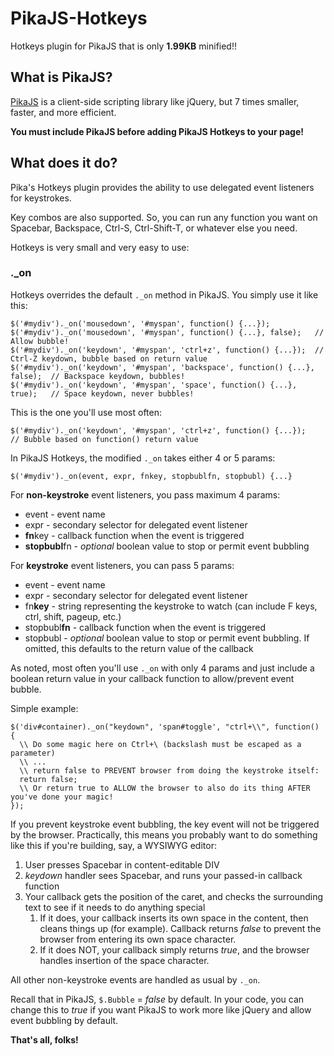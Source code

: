 # PikaJS-Hotkeys

Hotkeys plugin for PikaJS that is only **1.99KB** minified!!

## What is PikaJS?

[PikaJS](https://github.com/Scottie35/PikaJS) is a client-side scripting library like jQuery, but 7 times smaller, faster, and more efficient.

**You must include PikaJS before adding PikaJS Hotkeys to your page!**

## What does it do?

Pika's Hotkeys plugin provides the ability to use delegated event listeners for keystrokes.

Key combos are also supported. So, you can run any function you want on Spacebar, Backspace, Ctrl-S, Ctrl-Shift-T, or whatever else you need.

Hotkeys is very small and very easy to use:

### ._on

Hotkeys overrides the default `._on` method in PikaJS. You simply use it like this:

    $('#mydiv')._on('mousedown', '#myspan', function() {...});
    $('#mydiv')._on('mousedown', '#myspan', function() {...}, false);   // Allow bubble!
    $('#mydiv')._on('keydown', '#myspan', 'ctrl+z', function() {...});  // Ctrl-Z keydown, bubble based on return value
    $('#mydiv')._on('keydown', '#myspan', 'backspace', function() {...}, false);  // Backspace keydown, bubbles!
    $('#mydiv')._on('keydown', '#myspan', 'space', function() {...}, true);   // Space keydown, never bubbles!
		
This is the one you'll use most often:
		
    $('#mydiv')._on('keydown', '#myspan', 'ctrl+z', function() {...});    // Bubble based on function() return value
		
In PikaJS Hotkeys, the modified `._on` takes either 4 or 5 params:

    $('#mydiv')._on(event, expr, fnkey, stopbublfn, stopbubl) {...}

For **non-keystroke** event listeners, you pass maximum 4 params:

- event - event name
- expr - secondary selector for delegated event listener
- **fn**key - callback function when the event is triggered
- **stopbubl**fn - *optional* boolean value to stop or permit event bubbling

For **keystroke** event listeners, you can pass 5 params:

- event - event name
- expr - secondary selector for delegated event listener
- fn**key** - string representing the keystroke to watch (can include F keys, ctrl, shift, pageup, etc.)
- stopbubl**fn** - callback function when the event is triggered
- stopbubl - *optional* boolean value to stop or permit event bubbling. If omitted, this defaults to the return value of the callback

As noted, most often you'll use `._on` with only 4 params and just include a boolean return value in your callback function to allow/prevent event bubble.

Simple example:

    $('div#container)._on("keydown", 'span#toggle', "ctrl+\\", function() {
      \\ Do some magic here on Ctrl+\ (backslash must be escaped as a parameter)
      \\ ...
      \\ return false to PREVENT browser from doing the keystroke itself:
      return false;
      \\ Or return true to ALLOW the browser to also do its thing AFTER you've done your magic!
    });

If you prevent keystroke event bubbling, the key event will not be triggered by the browser. Practically, this means you probably want to do something like this if you're building, say, a WYSIWYG editor:

1. User presses Spacebar in content-editable DIV
2. *keydown* handler sees Spacebar, and runs your passed-in callback function
3. Your callback gets the position of the caret, and checks the surrounding text to see if it needs to do anything special
	1. If it does, your callback inserts its own space in the content, then cleans things up (for example). Callback returns *false* to prevent the browser from entering its own space character.
	2. If it does NOT, your callback simply returns *true*, and the browser handles insertion of the space character.

All other non-keystroke events are handled as usual by `._on`.

Recall that in PikaJS, `$.Bubble` = *false* by default. In your code, you can change this to *true* if you want PikaJS to work more like jQuery and allow event bubbling by default.

**That's all, folks!**

